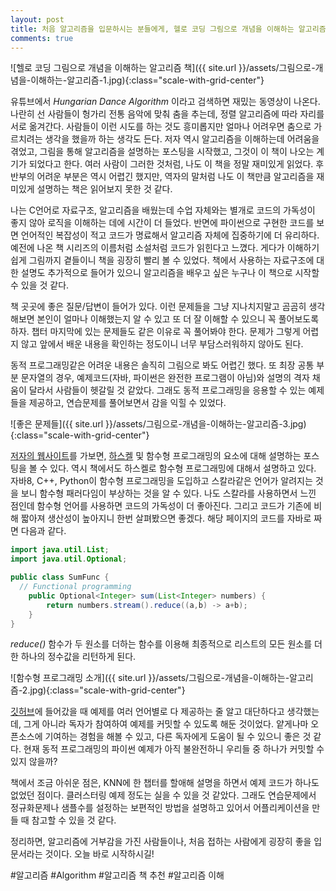 ```yaml
---
layout: post
title: 처음 알고리즘을 입문하시는 분들에게, 헬로 코딩 그림으로 개념을 이해하는 알고리즘 리뷰
comments: true
---
```


![헬로 코딩 그림으로 개념을 이해하는 알고리즘 책]({{ site.url }}/assets/그림으로-개념을-이해하는-알고리즘-1.jpg){:class="scale-with-grid-center"}  

유튜브에서 *Hungarian Dance Algorithm* 이라고 검색하면 재밌는 동영상이 나온다. 나란히 선 사람들이 헝가리 전통 음악에 맞춰 춤을 추는데, 정렬 알고리즘에 따라 자리를 서로 옮겨간다. 사람들이 이런 시도를 하는 것도 흥미롭지만 얼마나 어려우면 춤으로 가르치려는 생각을 했을까 하는 생각도 든다. 저자 역시 알고리즘을 이해하는데 어려움을 겪었고, 그림을 통해 알고리즘을 설명하는 포스팅을 시작했고, 그것이 이 책이 나오는 계기가 되었다고 한다. 여러 사람이 그러한 것처럼, 나도 이 책을 정말 재미있게 읽었다. 후반부의 어려운 부분은 역시 어렵긴 했지만, 역자의 말처럼 나도 이 책만큼 알고리즘을 재미있게 설명하는 책은 읽어보지 못한 것 같다.  

나는 C언어로 자료구조, 알고리즘을 배웠는데 수업 자체와는 별개로 코드의 가독성이 좋지 않아 로직을 이해하는 데에 시간이 더 들었다. 반면에 파이썬으로 구현한 코드를 보면 언어적인 복잡성이 적고 코드가 명료해서 알고리즘 자체에 집중하기에 더 유리하다. 예전에 나온 책 시리즈의 이름처럼 소설처럼 코드가 읽힌다고 느꼈다. 게다가 이해하기 쉽게 그림까지 곁들이니 책을 굉장히 빨리 볼 수 있었다. 책에서 사용하는 자료구조에 대한 설명도 추가적으로 들어가 있으니 알고리즘을 배우고 싶은 누구나 이 책으로 시작할 수 있을 것 같다.  

책 곳곳에 좋은 질문/답변이 들어가 있다. 이런 문제들을 그냥 지나치지말고 곰곰히 생각해보면 본인이 얼마나 이해했는지 알 수 있고 또 더 잘 이해할 수 있으니 꼭 풀어보도록 하자. 챕터 마지막에 있는 문제들도 같은 이유로 꼭 풀어봐야 한다. 문제가 그렇게 어렵지 않고 앞에서 배운 내용을 확인하는 정도이니 너무 부담스러워하지 않아도 된다.

동적 프로그래밍같은 어려운 내용은 솔직히 그림으로 봐도 어렵긴 했다. 또 최장 공통 부분 문자열의 경우, 예제코드(자바, 파이썬은 완전한 프로그램이 아님)와 설명의 격자 채움이 달라서 사람들이 헷갈릴 것 같았다. 그래도 동적 프로그래밍을 응용할 수 있는 예제들을 제공하고, 연습문제를 풀어보면서 감을 익힐 수 있었다.  

![좋은 문제들]({{ site.url }}/assets/그림으로-개념을-이해하는-알고리즘-3.jpg){:class="scale-with-grid-center"}  

[저자의 웹사이트](www.adit.io)를 가보면, [하스켈](https://namu.wiki/w/Haskell) 및 함수형 프로그래밍의 요소에 대해 설명하는 포스팅을 볼 수 있다. 역시 책에서도 하스켈로 함수형 프로그래밍에 대해서 설명하고 있다. 자바8, C++, Python이 함수형 프로그래밍을 도입하고 스칼라같은 언어가 알려지는 것을 보니 함수형 패러다임이 부상하는 것을 알 수 있다. 나도 스칼라를 사용하면서 느낀 점인데 함수형 언어를 사용하면 코드의 가독성이 더 좋아진다. 그리고 코드가 기존에 비해 짧아져 생산성이 높아지니 한번 살펴봤으면 좋겠다. 해당 페이지의 코드를 자바로 짜면 다음과 같다.  

```java
import java.util.List;
import java.util.Optional;

public class SumFunc {
  // Functional programming
	public Optional<Integer> sum(List<Integer> numbers) {
		return numbers.stream().reduce((a,b) -> a+b);
	}
}
```

*reduce()* 함수가 두 원소를 더하는 함수를 이용해 최종적으로 리스트의 모든 원소를 더한 하나의 정수값을 리턴하게 된다.

![함수형 프로그래밍 소개]({{ site.url }}/assets/그림으로-개념을-이해하는-알고리즘-2.jpg){:class="scale-with-grid-center"}  

[깃허브](https://github.com/egonschiele/grokking_algorithms)에 들어갔을 때 예제를 여러 언어별로 다 제공하는 줄 알고 대단하다고 생각했는데, 그게 아니라 독자가 참여하여 예제를 커밋할 수 있도록 해둔 것이었다. 얕게나마 오픈소스에 기여하는 경험을 해볼 수 있고, 다른 독자에게 도움이 될 수 있으니 좋은 것 같다. 현재 동적 프로그래밍의 파이썬 예제가 아직 불완전하니 우리들 중 하나가 커밋할 수 있지 않을까?  

책에서 조금 아쉬운 점은, KNN에 한 챕터를 할애해 설명을 하면서 예제 코드가 하나도 없었던 점이다. 클러스터링 예제 정도는 실을 수 있을 것 같았다. 그래도 연습문제에서 정규화문제나 샘플수를 설정하는 보편적인 방법을 설명하고 있어서 어플리케이션을 만들 때 참고할 수 있을 것 같다.  

정리하면, 알고리즘에 거부감을 가진 사람들이나, 처음 접하는 사람에게 굉장히 좋을 입문서라는 것이다. 오늘 바로 시작하시길!

#알고리즘 #Algorithm #알고리즘 책 추천 #알고리즘 이해
